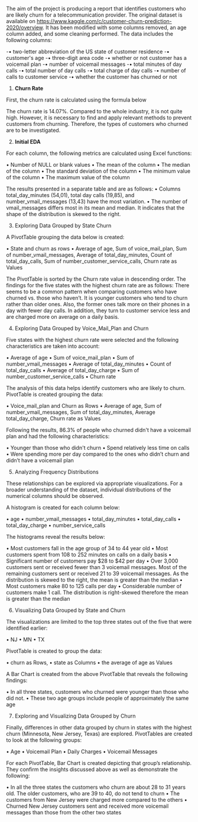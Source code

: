 The aim of the project is producing a report that identifies customers who are likely churn for a telecommunication provider. The original dataset is available on https://www.kaggle.com/c/customer-churn-prediction-2020/overview. It has been modified with some columns removed, an age column added, and some cleaning performed. The data includes the following columns:

-•	two-letter abbreviation of the US state of customer residence
-•	customer's age
-•	three-digit area code
-•	whether or not customer has a voicemail plan
-•	number of voicemail messages
-•	total minutes of day calls
-•	total number of day calls
-•	total charge of day calls
-•	number of calls to customer service
-•	whether the customer has churned or not

1.	**Churn Rate**

First, the churn rate is calculated using the formula below   

The churn rate is 14.07%.  Compared to the whole industry, it is not quite high. However, it is necessary to find and apply relevant methods to prevent customers from churning. Therefore, the types of customers who churned are to be investigated.

2.	**Initial EDA**

For each column, the following metrics are calculated using Excel functions:

•	Number of NULL or blank values
•	The mean of the column
•	The median of the column
•	The standard deviation of the column
•	The minimum value of the column
•	The maximum value of the column

The results presented in a separate table and are as follows:
•	Columns total_day_minutes (54,01), total day calls (19,85), and number_vmail_messages (13,43) have the most variation.
•	The number of vmail_messages differs most in its mean and median. It indicates that the shape of the distribution is skewed to the right.

3.	Exploring Data Grouped by State Churn

A PivotTable grouping the data below is created:

•	State and churn as rows 
•	Average of age, Sum of voice_mail_plan, Sum of number_vmail_messages, Average of total_day_minutes, Count of total_day_calls, Sum of number_customer_service_calls, Churn rate as Values

The PivotTable is sorted by the Churn rate value in descending order.
The findings for the five states with the highest churn rate are as follows:
There seems to be a common pattern when comparing customers who have churned vs. those who haven’t. It is younger customers who tend to churn rather than older ones. Also, the former ones talk more on their phones in a day with fewer day calls. In addition, they turn to customer service less and are charged more on average on a daily basis.

4.	Exploring Data Grouped by Voice_Mail_Plan and Churn

Five states with the highest churn rate were selected and the following characteristics are taken into account:

•	Average of age
•	Sum of voice_mail_plan
•	Sum of number_vmail_messages
•	Average of total_day_minutes
•	Count of total_day_calls
•	Average of total_day_charge	
•	Sum of number_customer_service_calls
•	Churn rate

The analysis of this data helps identify customers who are likely to churn. PivotTable is created grouping the data:

•	Voice_mail_plan and Churn as Rows 
•	Average of age, Sum of number_vmail_messages, Sum of total_day_minutes, Average total_day_charge, Churn rate as Values

Following the results, 86.3% of people who churned didn't have a voicemail plan and had the following characteristics:

•	Younger than those who didn't churn
•	Spend relatively less time on calls
•	Were spending more per day compared to the ones who didn’t churn and didn’t have a voicemail plan

5.	Analyzing Frequency Distributions

These relationships can be explored via appropriate visualizations. For a broader understanding of the dataset, individual distributions of the numerical columns should be observed.

A histogram is created for each column below:

•	age
•	number_vmail_messages
•	total_day_minutes
•	total_day_calls
•	total_day_charge
•	number_service_calls

The histograms reveal the results below:

•	Most customers fall in the age group of 34 to 44 year old
•	Most customers spent from 108 to 252 minutes on calls on a daily basis
•	Significant number of customers pay $28 to $42 per day
•	Over 3,000 customers sent or received fewer than 3 voicemail messages. Most of the remaining customers sent or received 21 to 39 voicemail messages. As the distribution is skewed to the right, the mean is greater than the median
•	Most customers make 80 to 125 calls per day 
•	Considerable number of customers make 1 call. The distribution is right-skewed therefore the mean is greater than the median 

6.	Visualizing Data Grouped by State and Churn

The visualizations are limited to the top three states out of the five that were identified earlier:

•	NJ
•	MN
•	TX

PivotTable is created to group the data:

•	churn as Rows, 
•	state as Columns
•	the average of age as Values

A Bar Chart is created from the above PivotTable that reveals the following findings:

•	In all three states, customers who churned were younger than those who did not. 
•	These two age groups include people of approximately the same age

7.	Exploring and Visualizing Data Grouped by Churn

Finally, differences in other data grouped by churn in states with the highest churn (Minnesota, New Jersey, Texas) are explored. PivotTables are created to look at the following groups:

•	Age
•	Voicemail Plan
•	Daily Charges
•	Voicemail Messages

For each PivotTable, Bar Chart is created depicting that group’s relationship. They confirm the insights discussed above as well as demonstrate the following:

•	In all the three states the customers who churn are about 28 to 31 years old. The older customers, who are 39 to 40, do not tend to churn
•	The customers from New Jersey were charged more compared to the others
•	Churned New Jersey customers sent and received more voicemail messages than those from the other two states

